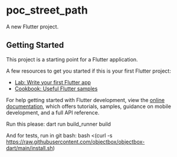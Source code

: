 # poc_street_path

A new Flutter project.

## Getting Started

This project is a starting point for a Flutter application.

A few resources to get you started if this is your first Flutter project:

- [Lab: Write your first Flutter app](https://docs.flutter.dev/get-started/codelab)
- [Cookbook: Useful Flutter samples](https://docs.flutter.dev/cookbook)

For help getting started with Flutter development, view the
[online documentation](https://docs.flutter.dev/), which offers tutorials,
samples, guidance on mobile development, and a full API reference.


Run this please: 
    dart run build_runner build

And for tests, run in git bash:
    bash <(curl -s https://raw.githubusercontent.com/objectbox/objectbox-dart/main/install.sh)